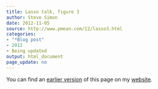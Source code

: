 ```yaml
---
title: Lasso talk, figure 3
author: Steve Simon
date: 2012-11-05
source: http://www.pmean.com/12/lasso3.html
categories:
- "*Blog post"
- 2012
- Being updated
output: html_document
page_update: no
---
```


You can find an [earlier version][sim1] of this page on my [website][sim2].

[sim1]: http://www.pmean.com/12/lasso3.html
[sim2]: http://www.pmean.com
